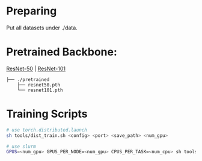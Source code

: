 # Preparing
Put all datasets under ./data.

# Pretrained Backbone:

[ResNet-50](https://drive.google.com/file/d/1mqUrqFvTQ0k5QEotk4oiOFyP6B9dVZXS/view?usp=sharing) | [ResNet-101](https://drive.google.com/file/d/1Rx0legsMolCWENpfvE2jUScT3ogalMO8/view?usp=sharing)
```
├── ./pretrained
    ├── resnet50.pth
    └── resnet101.pth
```

# Training Scripts

```bash
# use torch.distributed.launch
sh tools/dist_train.sh <config> <port> <save_path> <num_gpu>
```
```bash
# use slurm
GPUS=<num_gpu> GPUS_PER_NODE=<num_gpu> CPUS_PER_TASK=<num_cpu> sh tools/slurm_train.sh <partition> <config> <port> <save_path>
```
